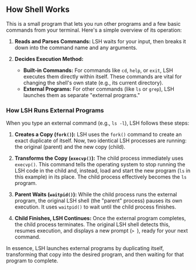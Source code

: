## How Shell Works 

 This is a small program that lets you run other programs and a few basic commands from your terminal. Here's a simple overview of its operation:

1.  **Reads and Parses Commands:** LSH waits for your input, then breaks it down into the command name and any arguments.

2.  **Decides Execution Method:**
    * **Built-in Commands:** For commands like `cd`, `help`, or `exit`, LSH executes them directly within itself. These commands are vital for changing the shell's own state (e.g., its current directory).
    * **External Programs:** For other commands (like `ls` or `grep`), LSH launches them as separate "external programs."

### How LSH Runs External Programs

When you type an external command (e.g., `ls -l`), LSH follows these steps:

1.  **Creates a Copy (`fork()`):** LSH uses the `fork()` command to create an exact duplicate of itself. Now, two identical LSH processes are running: the original (parent) and the new copy (child).

2.  **Transforms the Copy (`execvp()`):** The child process immediately uses `execvp()`. This command tells the operating system to stop running the LSH code in the child and, instead, load and start the new program (`ls` in this example) in its place. The child process effectively becomes the `ls` program.

3.  **Parent Waits (`waitpid()`):** While the child process runs the external program, the original LSH shell (the "parent" process) pauses its own execution. It uses `waitpid()` to wait until the child process finishes.

4.  **Child Finishes, LSH Continues:** Once the external program completes, the child process terminates. The original LSH shell detects this, resumes execution, and displays a new prompt (`> `), ready for your next command.

In essence, LSH launches external programs by duplicating itself, transforming that copy into the desired program, and then waiting for that program to complete.
